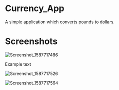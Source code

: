 # Currency_App

A simple application which converts pounds to dollars.

# Screenshots

![Screenshot_1587717486](https://user-images.githubusercontent.com/44229050/80195223-6da12780-8613-11ea-920e-a4461af74ab9.png) 

Example text

![Screenshot_1587717526](https://user-images.githubusercontent.com/44229050/80195456-c244a280-8613-11ea-9370-42c97ebecbea.png)

![Screenshot_1587717564](https://user-images.githubusercontent.com/44229050/80195460-c4a6fc80-8613-11ea-9484-aeb01aa3aae4.png)

